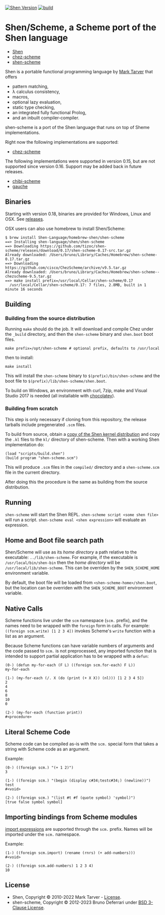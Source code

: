 [![Shen Version](https://img.shields.io/badge/shen-39.0-blue.svg)](https://github.com/Shen-Language)
[![build](https://github.com/tizoc/shen-scheme/workflows/build/badge.svg)](https://github.com/tizoc/shen-scheme/actions?query=workflow%3Abuild)

Shen/Scheme, a Scheme port of the Shen language
====================================================

* [Shen](https://shen-language.github.io/)
* [chez-scheme](https://cisco.github.io/ChezScheme)
* [shen-scheme](https://github.com/tizoc/shen-scheme)

Shen is a portable functional programming language by [Mark Tarver](http://marktarver.com) that offers

- pattern matching,
- λ calculus consistency,
- macros,
- optional lazy evaluation,
- static type checking,
- an integrated fully functional Prolog,
- and an inbuilt compiler-compiler.

shen-scheme is a port of the Shen language that runs on top of Sheme implementations.

Right now the following implementations are supported:

* [chez-scheme](https://cisco.github.io/ChezScheme)

The following implementations were supported in version 0.15, but are not supported since version 0.16. Support may be added back in future releases.

* [chibi-scheme](http://synthcode.com/wiki/chibi-scheme)
* [gauche](http://practical-scheme.net/gauche/)

Binaries
--------

Starting with version 0.18, binaries are provided for Windows, Linux and OSX. See [releases](https://github.com/tizoc/shen-scheme/releases).

OSX users can also use homebrew to install Shen/Scheme:

```
$ brew install Shen-Language/homebrew-shen/shen-scheme
==> Installing shen-language/shen/shen-scheme
==> Downloading https://github.com/tizoc/shen-scheme/releases/download/0.17/shen-scheme-0.17-src.tar.gz
Already downloaded: /Users/bruno/Library/Caches/Homebrew/shen-scheme-0.17.tar.gz
==> Downloading https://github.com/cisco/ChezScheme/archive/v9.5.tar.gz
Already downloaded: /Users/bruno/Library/Caches/Homebrew/shen-scheme--chezscheme-9.5.tar.gz
==> make install prefix=/usr/local/Cellar/shen-scheme/0.17
  /usr/local/Cellar/shen-scheme/0.17: 7 files, 2.8MB, built in 1 minute 16 seconds
```

Building
--------

### Building from the source distribution

Running `make` should do the job. It will download and compile Chez under the `_build` directory, and then the `shen-scheme` binary and `shen.boot` boot files.

    make prefix=/opt/shen-scheme # optional prefix, defaults to /usr/local

then to install:

    make install

This will install the `shen-scheme` binary to `$(prefix)/bin/shen-scheme` and the boot file to `$(prefix)/lib/shen-scheme/shen.boot`.

To build on Windows, an environment with curl, 7zip, make and Visual Studio 2017 is needed (all installable with [chocolatey](https://chocolatey.org/)).

### Building from scratch

This step is only necessary if cloning from this repository, the release tarballs include pregenerated `.scm` files.

To build from source, obtain a [copy of the Shen kernel distribution](https://github.com/Shen-Language/shen-sources/releases) and copy the `.kl` files to the `kl/` directory of shen-scheme. Then with a working Shen implementation do:

    (load "scripts/build.shen")
    (build program "shen-scheme.scm")

This will produce `.scm` files in the `compiled/` directory and a `shen-scheme.scm` file in the current directory.

After doing this the procedure is the same as building from the source distribution.

Running
-------

`shen-scheme` will start the Shen REPL.
`shen-scheme script <some shen file>` will run a script.
`shen-scheme eval <shen expression>` will evaluate an expression.

Home and Boot file search path
------------------------------

Shen/Scheme will use as its *home directory* a path relative to the executable: `../lib/shen-scheme`.
For example, if the executable is `/usr/local/bin/shen-bin` then the *home directory* will be `/usr/local/lib/shen-scheme`.
This can be overriden by the `SHEN_SCHEME_HOME` environment variable.

By default, the boot file will be loaded from `<shen-scheme-home>/shen.boot`, but the location can be overriden with the `SHEN_SCHEME_BOOT` environment variable.

Native Calls
------------

Scheme functions live under the `scm` namespace (`scm.` prefix), and the names need to be wrapped with the `foreign` form in calls. For example: `((foreign scm.write) [1 2 3 4])` invokes Scheme's `write` function with a list as an argument.

Because Scheme functions can have variable numbers of arguments and the code passed to `scm.` is not preprocessed, any imported function that is intended to support partial application has to be wrapped with a `defun`:

```
(0-) (defun my-for-each (F L) ((foreign scm.for-each) F L))
my-for-each

(1-) (my-for-each (/. X (do (print (+ X X)) (nl))) [1 2 3 4 5])
2
4
6
8
10
0

(2-) (my-for-each (function print))
#<procedure>
```

Literal Scheme Code
-------------------

Scheme code can be compiled as-is with the `scm.` special form that takes a string with Scheme code as an argument.

Example:

```
(0-) ((foreign scm.) "(+ 1 2)")
3

(1-) ((foreign scm.) "(begin (display c#34;testc#34;) (newline))")
test
#<void>

(2-) ((foreign scm.) "(list #t #f (quote symbol) 'symbol)")
[true false symbol symbol]
```

Importing bindings from Scheme modules
--------------------------------------

[import expressions](https://cisco.github.io/ChezScheme/csug9.5/libraries.html#./libraries:h4) are supported through the `scm.` prefix. Names will be imported under the `scm.` namespace.

Example:

    (1-) ((foreign scm.import) (rename (rnrs) (+ add-numbers)))
    #<void>

    (2-) ((foreign scm.add-numbers) 1 2 3 4)
    10

License
-------

- Shen, Copyright © 2010-2022 Mark Tarver - [License](http://www.shenlanguage.org/license.pdf).
- shen-scheme, Copyright © 2012-2023 Bruno Deferrari under [BSD 3-Clause License](http://opensource.org/licenses/BSD-3-Clause).
